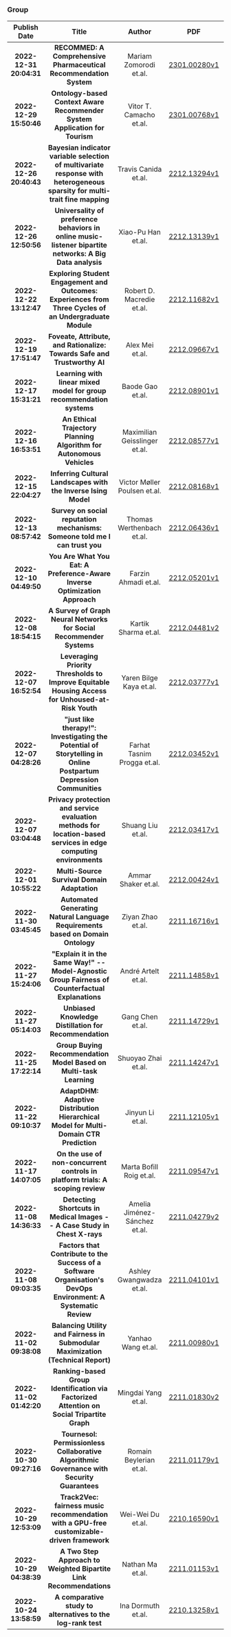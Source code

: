 
### Group
|Publish Date|Title|Author|PDF|Code|
| :---: | :---: | :---: | :---: | :---: |
|**2022-12-31 20:04:31**|**RECOMMED: A Comprehensive Pharmaceutical Recommendation System**|Mariam Zomorodi et.al.|[2301.00280v1](http://arxiv.org/abs/2301.00280v1)|null|
|**2022-12-29 15:50:46**|**Ontology-based Context Aware Recommender System Application for Tourism**|Vitor T. Camacho et.al.|[2301.00768v1](http://arxiv.org/abs/2301.00768v1)|null|
|**2022-12-26 20:40:43**|**Bayesian indicator variable selection of multivariate response with   heterogeneous sparsity for multi-trait fine mapping**|Travis Canida et.al.|[2212.13294v1](http://arxiv.org/abs/2212.13294v1)|null|
|**2022-12-26 12:50:56**|**Universality of preference behaviors in online music-listener bipartite   networks: A Big Data analysis**|Xiao-Pu Han et.al.|[2212.13139v1](http://arxiv.org/abs/2212.13139v1)|null|
|**2022-12-22 13:12:47**|**Exploring Student Engagement and Outcomes: Experiences from Three Cycles   of an Undergraduate Module**|Robert D. Macredie et.al.|[2212.11682v1](http://arxiv.org/abs/2212.11682v1)|null|
|**2022-12-19 17:51:47**|**Foveate, Attribute, and Rationalize: Towards Safe and Trustworthy AI**|Alex Mei et.al.|[2212.09667v1](http://arxiv.org/abs/2212.09667v1)|null|
|**2022-12-17 15:31:21**|**Learning with linear mixed model for group recommendation systems**|Baode Gao et.al.|[2212.08901v1](http://arxiv.org/abs/2212.08901v1)|null|
|**2022-12-16 16:53:51**|**An Ethical Trajectory Planning Algorithm for Autonomous Vehicles**|Maximilian Geisslinger et.al.|[2212.08577v1](http://arxiv.org/abs/2212.08577v1)|[link](https://github.com/tumftm/ethicaltrajectoryplanning)|
|**2022-12-15 22:04:27**|**Inferring Cultural Landscapes with the Inverse Ising Model**|Victor Møller Poulsen et.al.|[2212.08168v1](http://arxiv.org/abs/2212.08168v1)|[link](https://github.com/victor-m-p/humanities-glass)|
|**2022-12-13 08:57:42**|**Survey on social reputation mechanisms: Someone told me I can trust you**|Thomas Werthenbach et.al.|[2212.06436v1](http://arxiv.org/abs/2212.06436v1)|null|
|**2022-12-10 04:49:50**|**You Are What You Eat: A Preference-Aware Inverse Optimization Approach**|Farzin Ahmadi et.al.|[2212.05201v1](http://arxiv.org/abs/2212.05201v1)|null|
|**2022-12-08 18:54:15**|**A Survey of Graph Neural Networks for Social Recommender Systems**|Kartik Sharma et.al.|[2212.04481v2](http://arxiv.org/abs/2212.04481v2)|[link](https://github.com/claws-lab/awesome-gnn-social-recsys)|
|**2022-12-07 16:52:54**|**Leveraging Priority Thresholds to Improve Equitable Housing Access for   Unhoused-at-Risk Youth**|Yaren Bilge Kaya et.al.|[2212.03777v1](http://arxiv.org/abs/2212.03777v1)|null|
|**2022-12-07 04:28:26**|**"just like therapy!": Investigating the Potential of Storytelling in   Online Postpartum Depression Communities**|Farhat Tasnim Progga et.al.|[2212.03452v1](http://arxiv.org/abs/2212.03452v1)|null|
|**2022-12-07 03:04:48**|**Privacy protection and service evaluation methods for location-based   services in edge computing environments**|Shuang Liu et.al.|[2212.03417v1](http://arxiv.org/abs/2212.03417v1)|null|
|**2022-12-01 10:55:22**|**Multi-Source Survival Domain Adaptation**|Ammar Shaker et.al.|[2212.00424v1](http://arxiv.org/abs/2212.00424v1)|null|
|**2022-11-30 03:45:45**|**Automated Generating Natural Language Requirements based on Domain   Ontology**|Ziyan Zhao et.al.|[2211.16716v1](http://arxiv.org/abs/2211.16716v1)|[link](https://github.com/zacharyzhao55/reqgen)|
|**2022-11-27 15:24:06**|**"Explain it in the Same Way!" -- Model-Agnostic Group Fairness of   Counterfactual Explanations**|André Artelt et.al.|[2211.14858v1](http://arxiv.org/abs/2211.14858v1)|[link](https://github.com/hammerlabml/modelagnosticgroupfairnesscounterfactuals)|
|**2022-11-27 05:14:03**|**Unbiased Knowledge Distillation for Recommendation**|Gang Chen et.al.|[2211.14729v1](http://arxiv.org/abs/2211.14729v1)|[link](https://github.com/chengang95/unkd)|
|**2022-11-25 17:22:14**|**Group Buying Recommendation Model Based on Multi-task Learning**|Shuoyao Zhai et.al.|[2211.14247v1](http://arxiv.org/abs/2211.14247v1)|[link](https://github.com/deqingyang/mgbr)|
|**2022-11-22 09:10:37**|**AdaptDHM: Adaptive Distribution Hierarchical Model for Multi-Domain CTR   Prediction**|Jinyun Li et.al.|[2211.12105v1](http://arxiv.org/abs/2211.12105v1)|null|
|**2022-11-17 14:07:05**|**On the use of non-concurrent controls in platform trials: A scoping   review**|Marta Bofill Roig et.al.|[2211.09547v1](http://arxiv.org/abs/2211.09547v1)|null|
|**2022-11-08 14:36:33**|**Detecting Shortcuts in Medical Images -- A Case Study in Chest X-rays**|Amelia Jiménez-Sánchez et.al.|[2211.04279v2](http://arxiv.org/abs/2211.04279v2)|[link](https://github.com/ameliajimenez/shortcuts-chest-xray)|
|**2022-11-08 09:03:35**|**Factors that Contribute to the Success of a Software Organisation's   DevOps Environment: A Systematic Review**|Ashley Gwangwadza et.al.|[2211.04101v1](http://arxiv.org/abs/2211.04101v1)|null|
|**2022-11-02 09:38:08**|**Balancing Utility and Fairness in Submodular Maximization (Technical   Report)**|Yanhao Wang et.al.|[2211.00980v1](http://arxiv.org/abs/2211.00980v1)|[link](https://github.com/yhwang1990/code-bsm-release)|
|**2022-11-02 01:42:20**|**Ranking-based Group Identification via Factorized Attention on Social   Tripartite Graph**|Mingdai Yang et.al.|[2211.01830v2](http://arxiv.org/abs/2211.01830v2)|[link](https://github.com/mdyfrank/cfag)|
|**2022-10-30 09:27:16**|**Tournesol: Permissionless Collaborative Algorithmic Governance with   Security Guarantees**|Romain Beylerian et.al.|[2211.01179v1](http://arxiv.org/abs/2211.01179v1)|null|
|**2022-10-29 12:53:09**|**Track2Vec: fairness music recommendation with a GPU-free   customizable-driven framework**|Wei-Wei Du et.al.|[2210.16590v1](http://arxiv.org/abs/2210.16590v1)|[link](https://github.com/wwweiwei/track2vec)|
|**2022-10-29 04:38:39**|**A Two Step Approach to Weighted Bipartite Link Recommendations**|Nathan Ma et.al.|[2211.01153v1](http://arxiv.org/abs/2211.01153v1)|null|
|**2022-10-24 13:58:59**|**A comparative study to alternatives to the log-rank test**|Ina Dormuth et.al.|[2210.13258v1](http://arxiv.org/abs/2210.13258v1)|null|
